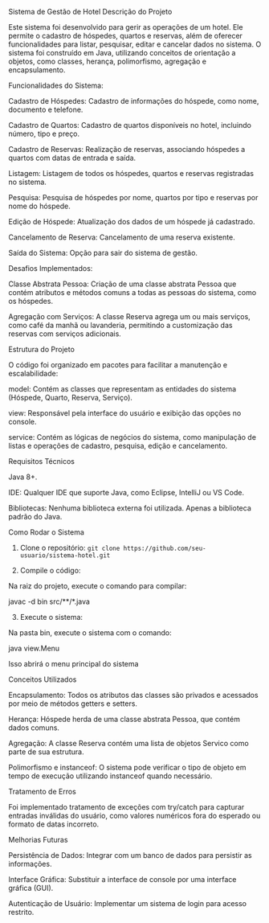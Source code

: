 Sistema de Gestão de Hotel
Descrição do Projeto

Este sistema foi desenvolvido para gerir as operações de um hotel. Ele permite o cadastro de hóspedes, quartos e reservas, além de oferecer funcionalidades para listar, pesquisar, editar e cancelar dados no sistema. O sistema foi construído em Java, utilizando conceitos de orientação a objetos, como classes, herança, polimorfismo, agregação e encapsulamento.

Funcionalidades do Sistema:

Cadastro de Hóspedes: Cadastro de informações do hóspede, como nome, documento e telefone.

Cadastro de Quartos: Cadastro de quartos disponíveis no hotel, incluindo número, tipo e preço.

Cadastro de Reservas: Realização de reservas, associando hóspedes a quartos com datas de entrada e saída.

Listagem: Listagem de todos os hóspedes, quartos e reservas registradas no sistema.

Pesquisa: Pesquisa de hóspedes por nome, quartos por tipo e reservas por nome do hóspede.

Edição de Hóspede: Atualização dos dados de um hóspede já cadastrado.

Cancelamento de Reserva: Cancelamento de uma reserva existente.

Saída do Sistema: Opção para sair do sistema de gestão.

Desafios Implementados:

Classe Abstrata Pessoa: Criação de uma classe abstrata Pessoa que contém atributos e métodos comuns a todas as pessoas do sistema, como os hóspedes.

Agregação com Serviços: A classe Reserva agrega um ou mais serviços, como café da manhã ou lavanderia, permitindo a customização das reservas com serviços adicionais.

Estrutura do Projeto

O código foi organizado em pacotes para facilitar a manutenção e escalabilidade:

model: Contém as classes que representam as entidades do sistema (Hóspede, Quarto, Reserva, Serviço).

view: Responsável pela interface do usuário e exibição das opções no console.

service: Contém as lógicas de negócios do sistema, como manipulação de listas e operações de cadastro, pesquisa, edição e cancelamento.

Requisitos Técnicos

Java 8+.

IDE: Qualquer IDE que suporte Java, como Eclipse, IntelliJ ou VS Code.

Bibliotecas: Nenhuma biblioteca externa foi utilizada. Apenas a biblioteca padrão do Java.

Como Rodar o Sistema
1. Clone o repositório:
```git clone https://github.com/seu-usuario/sistema-hotel.git```

2. Compile o código:

Na raiz do projeto, execute o comando para compilar:

javac -d bin src/**/*.java

3. Execute o sistema:

Na pasta bin, execute o sistema com o comando:

java view.Menu

Isso abrirá o menu principal do sistema

Conceitos Utilizados

Encapsulamento: Todos os atributos das classes são privados e acessados por meio de métodos getters e setters.

Herança: Hóspede herda de uma classe abstrata Pessoa, que contém dados comuns.

Agregação: A classe Reserva contém uma lista de objetos Servico como parte de sua estrutura.

Polimorfismo e instanceof: O sistema pode verificar o tipo de objeto em tempo de execução utilizando instanceof quando necessário.

Tratamento de Erros

Foi implementado tratamento de exceções com try/catch para capturar entradas inválidas do usuário, como valores numéricos fora do esperado ou formato de datas incorreto.

Melhorias Futuras

Persistência de Dados: Integrar com um banco de dados para persistir as informações.

Interface Gráfica: Substituir a interface de console por uma interface gráfica (GUI).

Autenticação de Usuário: Implementar um sistema de login para acesso restrito.
